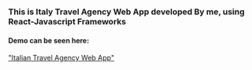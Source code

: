 ### This is Italy Travel Agency Web App developed By me, using React-Javascript Frameworks

#### Demo can be seen here:
["Italian Travel Agency Web App"](https://youtu.be/hYLv8U82N70)
